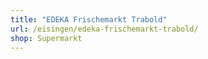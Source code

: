 ```yaml
---
title: "EDEKA Frischemarkt Trabold"
url: /eisingen/edeka-frischemarkt-trabold/
shop: Supermarkt
---
```

